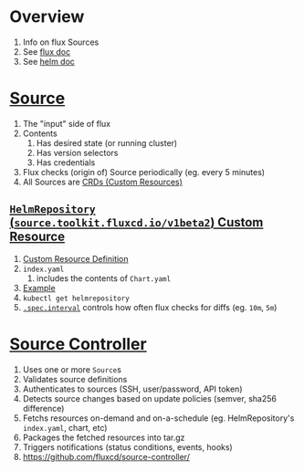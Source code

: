 # Overview
1. Info on flux Sources
1. See [flux doc](./flux.md)
1. See [helm doc](./helm.md)


# [Source](https://fluxcd.io/flux/concepts/#sources)
1. The "input" side of flux 
1. Contents
    1. Has desired state (or running cluster)
    1. Has version selectors
    1. Has credentials
1. Flux checks (origin of) Source periodically (eg. every 5 minutes)
1. All Sources are [CRDs (Custom Resources)](https://kubernetes.io/docs/concepts/extend-kubernetes/api-extension/custom-resources/)


## [`HelmRepository` (`source.toolkit.fluxcd.io/v1beta2`) Custom Resource](https://github.com/fluxcd/source-controller/blob/main/docs/spec/v1beta2/helmrepositories.md)
1. [Custom Resource Definition](https://github.com/fluxcd/source-controller/blob/main/docs/spec/v1beta1/helmrepositories.md)
1. `index.yaml`
    1. includes the contents of `Chart.yaml`
1. [Example](https://github.com/fluxcd/source-controller/blob/main/docs/spec/v1beta2/helmrepositories.md#examples)
1. `kubectl get helmrepository`
1. [`.spec.interval`](TODO) controls how often flux checks for diffs (eg. `10m`, `5m`)
   


# [Source Controller](https://fluxcd.io/flux/components/source/)
1. Uses one or more `Source`s
1. Validates source definitions
1. Authenticates to sources (SSH, user/password, API token)
1. Detects source changes based on update policies (semver, sha256 difference)
1. Fetchs resources on-demand and on-a-schedule (eg. HelmRepository's `index.yaml`, chart, etc)
1. Packages the fetched resources into tar.gz
1. Triggers notifications (status conditions, events, hooks)
1. https://github.com/fluxcd/source-controller/
